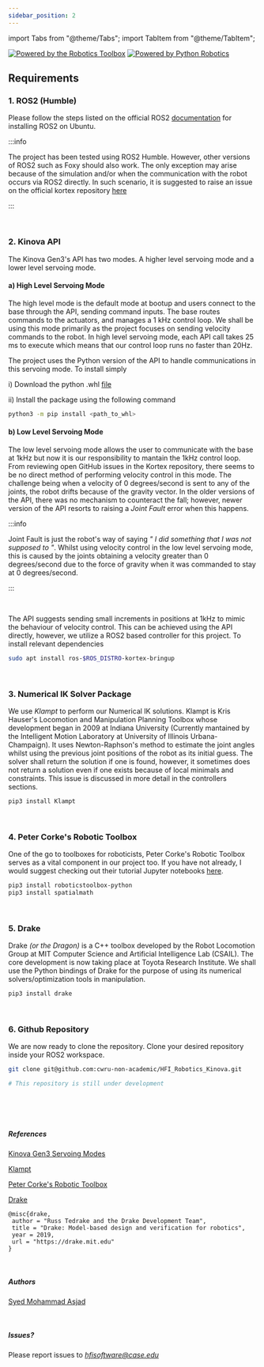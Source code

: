 ```yaml
---
sidebar_position: 2
---
```


import Tabs from "@theme/Tabs";
import TabItem from "@theme/TabItem";

[![Powered by the Robotics Toolbox](https://raw.githubusercontent.com/petercorke/robotics-toolbox-python/master/.github/svg/rtb_powered.min.svg)](https://github.com/petercorke/robotics-toolbox-python)
[![Powered by Python Robotics](https://raw.githubusercontent.com/petercorke/robotics-toolbox-python/master/.github/svg/pr_powered.min.svg)](https://github.com/petercorke/robotics-toolbox-python)

## Requirements

### 1. ROS2 (Humble)

Please follow the steps listed on the official ROS2 [documentation](https://docs.ros.org/en/humble/Installation/Ubuntu-Install-Debians.html) for installing ROS2 on Ubuntu. 

:::info

The project has been tested using ROS2 Humble. However, other versions of ROS2 such as Foxy should also work. The only exception may arise because of the simulation and/or when the communication with the robot occurs via ROS2 directly. In such scenario, it is suggested to raise an issue on the official kortex repository [here](https://github.com/Kinovarobotics/ros2_kortex) 

:::

<br />

### 2. Kinova API

The Kinova Gen3's API has two modes. A higher level servoing mode and a lower level servoing mode. 

#### a) High Level Servoing Mode
The high level mode is the default mode at bootup and users connect to the base through the API, sending command inputs. The base routes commands to the actuators, and manages a 1 kHz control loop. We shall be using this mode primarily as the project focuses on sending velocity commands to the robot. In high level servoing mode, each API call takes 25 ms to execute which means that our control loop runs no faster than 20Hz.

The project uses the Python version of the API to handle communications in this servoing mode. To install simply

i)  Download the python .whl [file](https://artifactory.kinovaapps.com/ui/native/generic-public/kortex/API/2.6.0/kortex_api-2.6.0.post3-py3-none-any.whl) 

ii) Install the package using the following command

```bash
python3 -m pip install <path_to_whl>
```

#### b) Low Level Servoing Mode
The low level servoing mode allows the user to communicate with the base at 1kHz but now it is our responsibility to mantain the 1kHz control loop. From reviewing open GitHub issues in the Kortex repository, there seems to be no direct method of performing velocity control in this mode. The challenge being when a velocity of 0 degrees/second is sent to any of the joints, the robot drifts because of the gravity vector. In the older versions of the API, there was no mechanism to counteract the fall; however, newer version of the API resorts to raising a *Joint Fault* error when this happens.

:::info

Joint Fault is just the robot's way of saying *" I did something that I was not supposed to "*. Whilst using velocity control in the low level servoing mode, this is caused by the joints obtaining a velocity greater than 0 degrees/second due to the force of gravity when it was commanded to stay at 0 degrees/second. 

:::

<br />

The API suggests sending small increments in positions at 1kHz to mimic the behaviour of velocity control. This can be achieved using the API directly, however, we utilize a ROS2 based controller for this project. To install relevant dependencies

```bash
sudo apt install ros-$ROS_DISTRO-kortex-bringup
```

<br />

### 3. Numerical IK Solver Package
We use *Klampt* to perform our Numerical IK solutions. Klampt is Kris Hauser's Locomotion and Manipulation Planning Toolbox whose development began in 2009 at Indiana University (Currently mantained by the Intelligent Motion Laboratory at University of Illinois Urbana-Champaign). It uses Newton-Raphson's method to estimate the joint angles whilst using the previous joint positions of the robot as its initial guess. The solver shall return the solution if one is found, however, it sometimes does not return a solution even if one exists because of local minimals and constraints. This issue is discussed in more detail in the controllers sections.

```bash
pip3 install Klampt  
```


<br />

### 4. Peter Corke's Robotic Toolbox
One of the go to toolboxes for roboticists, Peter Corke's Robotic Toolbox serves as a vital component in our project too. If you have not already, I would suggest checking out their tutorial Jupyter notebooks [here](https://github.com/petercorke/robotics-toolbox-python). 
```bash
pip3 install roboticstoolbox-python
pip3 install spatialmath
```


<br />

### 5. Drake
Drake *(or the Dragon)* is a C++ toolbox developed by the Robot Locomotion Group at MIT Computer Science and Artificial Intelligence Lab (CSAIL). The core development is now taking place at Toyota Research Institute. We shall use the Python bindings of Drake for the purpose of using its numerical solvers/optimization tools in manipulation.
```bash
pip3 install drake
```

<br />

### 6. Github Repository
We are now ready to clone the repository. Clone your desired repository inside your ROS2 workspace. 

<Tabs groupId="github-repo-types">
<TabItem value="cwru" label="Case Western Reserve University Private Repository">

```bash
git clone git@github.com:cwru-non-academic/HFI_Robotics_Kinova.git
```

</TabItem>

<TabItem value="public-facing" label="Public Access Repository">

```bash
# This repository is still under development
```

</TabItem>

</Tabs>



<br />
<br />
<br />

##### References

[Kinova Gen3 Servoing Modes](https://github.com/Kinovarobotics/kortex/blob/master/linked_md/cpp_servoing_modes.md)

[Klampt](https://motion.cs.illinois.edu/software/klampt/latest/pyklampt_docs/)

[Peter Corke's Robotic Toolbox](https://github.com/petercorke/robotics-toolbox-python)

[Drake](https://drake.mit.edu) 
```
@misc{drake,
 author = "Russ Tedrake and the Drake Development Team",
 title = "Drake: Model-based design and verification for robotics",
 year = 2019,
 url = "https://drake.mit.edu"
}
```

<br />


##### Authors

[Syed Mohammad Asjad](https://github.com/s-m-asjad.png) 

<br />

##### Issues?
Please report issues to *hfisoftware@case.edu*

